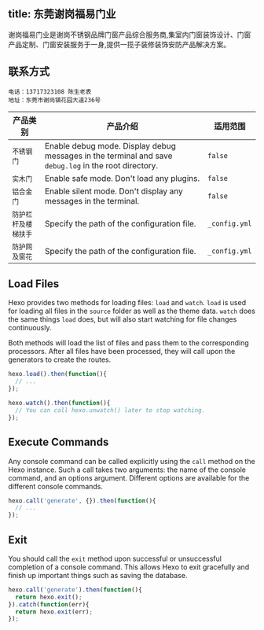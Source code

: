 title: 东莞谢岗福易门业
---
谢岗福易门业是谢岗不锈钢品牌门窗产品综合服务商,集室内门窗装饰设计、门窗产品定制、门窗安装服务于一身,提供一揽子装修装饰安防产品解决方案。

## 联系方式


``` 
电话：13717323108 陈生老表
地址：东莞市谢岗镇花园大道236号
```

产品类别 | 产品介绍 | 适用范围
--- | --- | ---
`不锈钢门` | Enable debug mode. Display debug messages in the terminal and save `debug.log` in the root directory. | `false`
`实木门` | Enable safe mode. Don't load any plugins. | `false`
`铝合金门` | Enable silent mode. Don't display any messages in the terminal. | `false`
`防护栏杆及楼梯扶手` | Specify the path of the configuration file. | `_config.yml`
`防护网及窗花` | Specify the path of the configuration file. | `_config.yml`

## Load Files

Hexo provides two methods for loading files: `load` and `watch`. `load` is used for loading all files in the `source` folder as well as the theme data. `watch` does the same things `load` does, but will also start watching for file changes continuously.

Both methods will load the list of files and pass them to the corresponding processors. After all files have been processed, they will call upon the generators to create the routes.

``` js
hexo.load().then(function(){
  // ...
});

hexo.watch().then(function(){
  // You can call hexo.unwatch() later to stop watching.
});
```

## Execute Commands

Any console command can be called explicitly using the `call` method on the Hexo instance. Such a call takes two arguments: the name of the console command, and an options argument. Different options are available for the different console commands.

``` js
hexo.call('generate', {}).then(function(){
  // ...
});
```

## Exit

You should call the `exit` method upon successful or unsuccessful completion of a console command. This allows Hexo to exit gracefully and finish up important things such as saving the database.

``` js
hexo.call('generate').then(function(){
  return hexo.exit();
}).catch(function(err){
  return hexo.exit(err);
});
```
